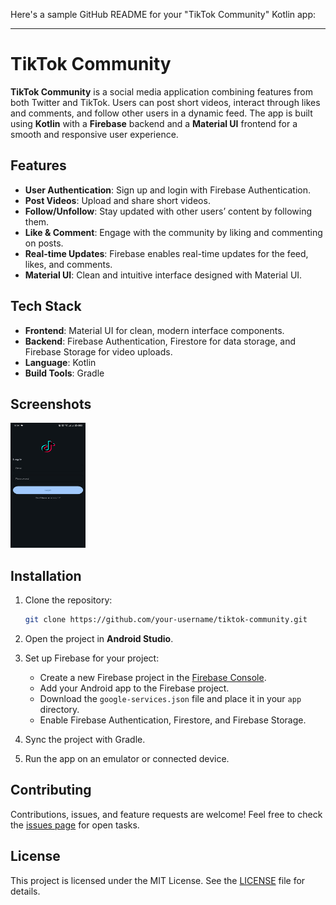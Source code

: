 Here's a sample GitHub README for your "TikTok Community" Kotlin app:

---

# TikTok Community

**TikTok Community** is a social media application combining features from both Twitter and TikTok. Users can post short videos, interact through likes and comments, and follow other users in a dynamic feed. The app is built using **Kotlin** with a **Firebase** backend and a **Material UI** frontend for a smooth and responsive user experience.

## Features

- **User Authentication**: Sign up and login with Firebase Authentication.
- **Post Videos**: Upload and share short videos.
- **Follow/Unfollow**: Stay updated with other users’ content by following them.
- **Like & Comment**: Engage with the community by liking and commenting on posts.
- **Real-time Updates**: Firebase enables real-time updates for the feed, likes, and comments.
- **Material UI**: Clean and intuitive interface designed with Material UI.

## Tech Stack

- **Frontend**: Material UI for clean, modern interface components.
- **Backend**: Firebase Authentication, Firestore for data storage, and Firebase Storage for video uploads.
- **Language**: Kotlin
- **Build Tools**: Gradle

## Screenshots
<img src="./1.jpg" height=200 width=120/>


## Installation

1. Clone the repository:
   ```bash
   git clone https://github.com/your-username/tiktok-community.git
   ```

2. Open the project in **Android Studio**.

3. Set up Firebase for your project:
   - Create a new Firebase project in the [Firebase Console](https://console.firebase.google.com/).
   - Add your Android app to the Firebase project.
   - Download the `google-services.json` file and place it in your `app` directory.
   - Enable Firebase Authentication, Firestore, and Firebase Storage.

4. Sync the project with Gradle.

5. Run the app on an emulator or connected device.

## Contributing

Contributions, issues, and feature requests are welcome! Feel free to check the [issues page](https://github.com/your-username/tiktok-community/issues) for open tasks.

## License

This project is licensed under the MIT License. See the [LICENSE](./LICENSE) file for details.

 
